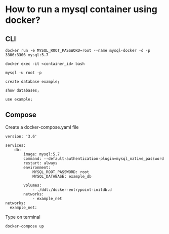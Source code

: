 # How to run a mysql container using docker?

## CLI
```
docker run -e MYSQL_ROOT_PASSWORD=root --name mysql-docker -d -p 3306:3306 mysql:5.7
```

```
docker exec -it <container_id> bash
```

```
mysql -u root -p
```

```
create database example;
```

```
show databases;
```

```
use example;
```

## Compose
Create a docker-compose.yaml file
```
version: '3.6'

services: 
    db:
        image: mysql:5.7
        command: --default-authentication-plugin=mysql_native_password
        restart: always
        environment: 
            MYSQL_ROOT_PASSWORD: root
            MYSQL_DATABASE: example_db
    
        volumes: 
            - ./ddl:/docker-entrypoint-initdb.d
        networks:
            - example_net    
networks:
  example_net:
```

Type on terminal
```
docker-compose up
```
